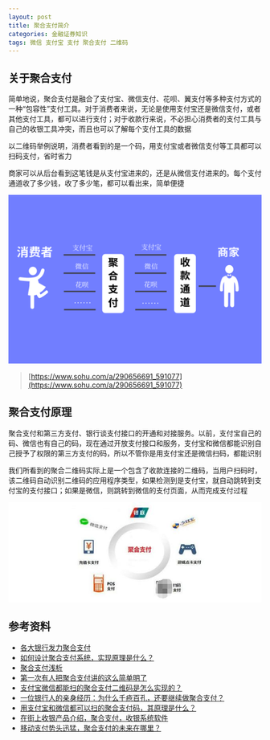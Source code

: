```yaml
---
layout: post
title: 聚合支付简介
categories: 金融证券知识 
tags: 微信 支付宝 支付 聚合支付 二维码 
---
```


## 关于聚合支付

简单地说，聚合支付是融合了支付宝、微信支付、花呗、翼支付等多种支付方式的一种“包容性”支付工具。对于消费者来说，无论是使用支付宝还是微信支付，或者其他支付工具，都可以进行支付；对于收款行来说，不必担心消费者的支付工具与自己的收银工具冲突，而且也可以了解每个支付工具的数据

以二维码举例说明，消费者看到的是一个码，用支付宝或者微信支付等工具都可以扫码支付，省时省力

商家可以从后台看到这笔钱是从支付宝进来的，还是从微信支付进来的。每个支付通道收了多少钱，收了多少笔，都可以看出来，简单便捷

![](../media/image/2020-02-04/01.jpeg)

>[https://www.sohu.com/a/290656691_591077](https://www.sohu.com/a/290656691_591077)

## 聚合支付原理

聚合支付和第三方支付、银行谈支付接口的开通和对接服务。以前，支付宝自己的码、微信也有自己的码，现在通过开放支付接口和服务，支付宝和微信都能识别自己授予了权限的第三方支付的码，所以不管你是用支付宝还是微信扫码，都能识别

我们所看到的聚合二维码实际上是一个包含了收款连接的二维码，当用户扫码时，该二维码自动识别二维码的应用程序类型，如果检测到是支付宝，就自动跳转到支付宝的支付接口；如果是微信，则跳转到微信的支付页面，从而完成支付过程

![](../media/image/2020-02-04/02.jpg)

## 参考资料

* [各大银行发力聚合支付](http://www.498.net/hyxw/article-503.html)
* [如何设计聚合支付系统，实现原理是什么？](http://www.498.net/hyxw/article-466.html)
* [聚合支付浅析](https://www.jianshu.com/p/ab42416515f6)
* [第一次有人把聚合支付讲的这么简单明了](https://www.sohu.com/a/290656691_591077)
* [支付宝微信都能扫的聚合支付二维码是怎么实现的？](https://baijiahao.baidu.com/s?id=1610027603986476823&wfr=spider&for=pc)
* [一位银行人的亲身经历：为什么千疮百孔，还要继续做聚合支付？](http://www.mpaypass.com.cn/news/201902/26133856.html)
* [用支付宝和微信都可以扫的聚合支付码，其原理是什么？](https://www.aduer.com/NewsDetail.aspx?id=204)
* [在街上收银产品介绍，聚合支付，收银系统软件](https://www.bilibili.com/video/av8187620?from=search&seid=11527410782405449527)
* [移动支付势头迅猛，聚合支付的未来在哪里？](http://dy.163.com/v2/article/detail/DIVD5NU70511VHRJ.html)
